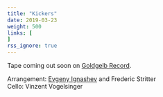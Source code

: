 ```yaml
---
title: "Kickers"
date: 2019-03-23
weight: 500 
links: [
]
rss_ignore: true
---
```

Tape coming out soon on [Goldgelb Record](https://soundcloud.com/goldgelbrecords/).

Arrangement: [Evgeny Ignashev](https://ignashev.com/) and Frederic Stritter  
Cello: Vinzent Vogelsinger


<!--
{{<html>}}
<iframe src="https://open.spotify.com/embed/album/6ow2szLs3BKQHqL4DbFeRk" width="300" height="80" frameborder="0" allowtransparency="true" allow="encrypted-media"></iframe>
{{</html>}}
-->
